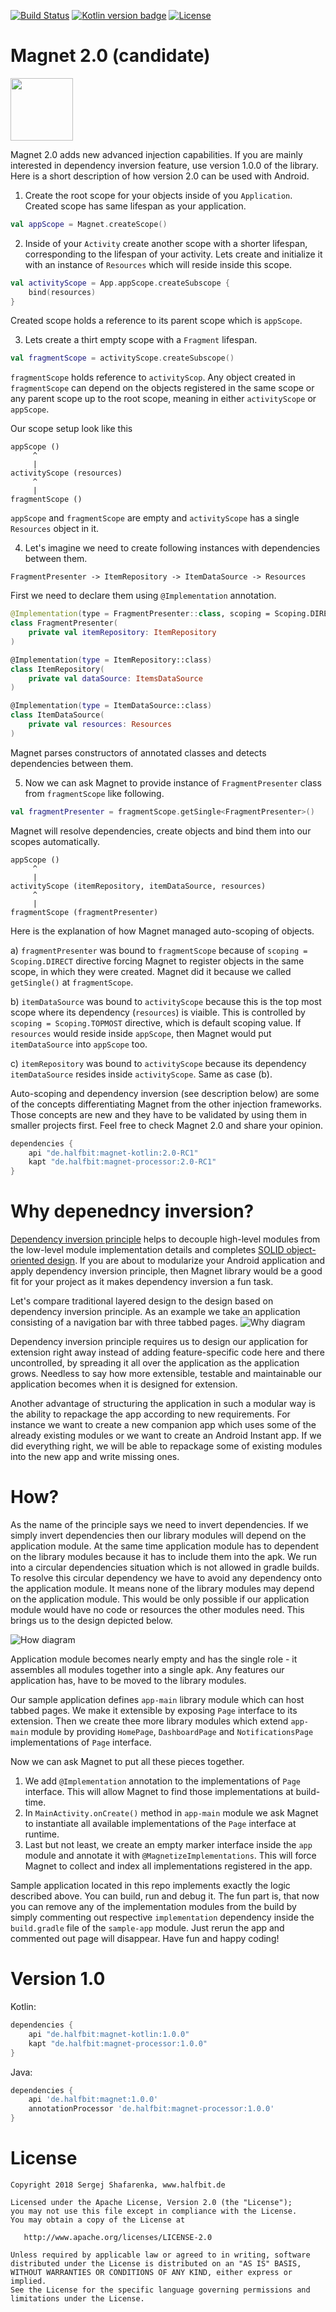[![Build Status](https://travis-ci.org/beworker/magnet.svg?branch=master)](https://travis-ci.org/beworker/magnet)
[![Kotlin version badge](https://img.shields.io/badge/kotlin-1.2.40-blue.svg)](http://kotlinlang.org/)
[![License](https://img.shields.io/badge/License-Apache%202.0-blue.svg)](http://www.apache.org/licenses/LICENSE-2.0)

# Magnet 2.0 (candidate)
<img src="docs/images/logo.png" width="100" />

Magnet 2.0 adds new advanced injection capabilities. If you are mainly interested in dependency inversion feature, use version 1.0.0 of the library. Here is a short description of how version 2.0 can be used with Android.

1. Create the root scope for your objects inside of you `Application`. Created scope has same lifespan as your application.

```kotlin
val appScope = Magnet.createScope()
```

2. Inside of your `Activity` create another scope with a shorter lifespan, corresponding to the lifespan of your activity. Lets create and initialize it with an instance of `Resources` which will reside inside this scope.

```kotlin
val activityScope = App.appScope.createSubscope {
    bind(resources)
}
```

Created scope holds a reference to its parent scope which is `appScope`.

3. Lets create a thirt empty scope with a `Fragment` lifespan.

```kotlin
val fragmentScope = activityScope.createSubscope()
```

`fragmentScope` holds reference to `activityScop`. Any object created in `fragmentScope` can depend on the objects registered in the same scope or any parent scope up to the root scope, meaning in either `activityScope` or `appScope`.

Our scope setup look like this 
```
appScope ()
     ^
     |
activityScope (resources)
     ^
     |
fragmentScope ()
```

`appScope` and `fragmentScope` are empty and `activityScope` has a single `Resources` object in it.

4. Let's imagine we need to create following instances with dependencies between them.

```
FragmentPresenter -> ItemRepository -> ItemDataSource -> Resources
```

First we need to declare them using `@Implementation` annotation.

```kotlin
@Implementation(type = FragmentPresenter::class, scoping = Scoping.DIRECT)
class FragmentPresenter(
    private val itemRepository: ItemRepository
)

@Implementation(type = ItemRepository::class)
class ItemRepository(
    private val dataSource: ItemsDataSource
)

@Implementation(type = ItemDataSource::class)
class ItemDataSource(
    private val resources: Resources
)
```

Magnet parses constructors of annotated classes and detects dependencies between them.

5. Now we can ask Magnet to provide instance of `FragmentPresenter` class from `fragmentScope` like following.

```kotlin
val fragmentPresenter = fragmentScope.getSingle<FragmentPresenter>()
```

Magnet will resolve dependencies, create objects and bind them into our scopes automatically.

```
appScope ()
     ^
     |
activityScope (itemRepository, itemDataSource, resources)
     ^
     |
fragmentScope (fragmentPresenter)
```

Here is the explanation of how Magnet managed auto-scoping of objects.

a) `fragmentPresenter` was bound to `fragmentScope` because of `scoping = Scoping.DIRECT` directive forcing Magnet to register objects in the same scope, in which they were created. Magnet did it because we called `getSingle()` at `fragmentScope`.

b) `itemDataSource` was bound to `activityScope` because this is the top most scope where its dependency (`resources`) is viaible. This is controlled by `scoping = Scoping.TOPMOST` directive, which is default scoping value. If `resources` would reside inside `appScope`, then Magnet would put `itemDataSource` into `appScope` too.

c) `itemRepository` was bound to `activityScope` because its dependency `itemDataSource` resides inside `activityScope`. Same as case (b).

Auto-scoping and dependency inversion (see description below) are some of the concepts differentiating Magnet from the other injection frameworks. Those concepts are new and they have to be validated by using them in smaller projects first. Feel free to check Magnet 2.0 and share your opinion.

```gradle
dependencies {
    api "de.halfbit:magnet-kotlin:2.0-RC1"
    kapt "de.halfbit:magnet-processor:2.0-RC1"
}
```

# Why depenedncy inversion?

[Dependency inversion principle][3] helps to decouple high-level modules from the low-level module implementation details and completes [SOLID object-oriented design][4]. If you are about to modularize your Android application and apply dependency inversion principle, then Magnet library would be a good fit for your project as it makes dependency inversion a fun task.

Let's compare traditional layered design to the design based on dependency inversion principle. As an example we take an application consisting of a navigation bar with three tabbed pages.
![Why diagram][1]

Dependency inversion principle requires us to design our application for extension right away instead of adding feature-specific code here and there uncontrolled, by spreading it all over the application as the application grows. Needless to say how more extensible, testable and maintainable our application becomes when it is designed for extension.

Another advantage of structuring the application in such a modular way is the ability to repackage the app according to new requirements. For instance we want to create a new companion app which uses some of the already existing modules or we want to create an Android Instant app. If we did everything right, we will be able to repackage some of existing modules into the new app and write missing ones.

# How?
As the name of the principle says we need to invert dependencies. If we simply invert dependencies then our library modules will depend on the application module. At the same time application module has to dependent on the library modules because it has to include them into the apk. We run into a circular dependencies situation which is not allowed in gradle builds. To resolve this circular dependency we have to avoid any dependency onto the application module. It means none of the library modules may depend on the application module. This would be only possible if our application module would have no code or resources the other modules need. This brings us to the design depicted below.

![How diagram][2]

Application module becomes nearly empty and has the single role - it assembles all modules together into a single apk. Any features our application has, have to be moved to the library modules. 

Our sample application defines `app-main` library module which can host tabbed pages. We make it extensible by exposing `Page` interface to its extension. Then we create thee more library modules which extend `app-main` module by providing `HomePage`, `DashboardPage` and `NotificationsPage` implementations of `Page` interface. 

Now we can ask Magnet to put all these pieces together.
1. We add `@Implementation` annotation to the implementations of `Page` interface. This will allow Magnet to find those implementations at build-time.
2. In `MainActivity.onCreate()` method in `app-main` module we ask Magnet to instantiate all available implementations of the `Page` interface at runtime.
3. Last but not least, we create an empty marker interface inside the `app` module and annotate it with `@MagnetizeImplementations`. This will force Magnet to collect and index all implementations registered in the app.

Sample application located in this repo implements exactly the logic described above. You can build, run and debug it. The fun part is, that now you can remove any of the implementation modules from the build by simply commenting out respective `implementation` dependency inside the `build.gradle` file of the `sample-app` module. Just rerun the app and commented out page will disappear. Have fun and happy coding!

# Version 1.0

Kotlin:
```gradle
dependencies {
    api "de.halfbit:magnet-kotlin:1.0.0"
    kapt "de.halfbit:magnet-processor:1.0.0"
}
```

Java:
```gradle
dependencies {
    api 'de.halfbit:magnet:1.0.0'
    annotationProcessor 'de.halfbit:magnet-processor:1.0.0'
}
```

# License
```
Copyright 2018 Sergej Shafarenka, www.halfbit.de

Licensed under the Apache License, Version 2.0 (the "License");
you may not use this file except in compliance with the License.
You may obtain a copy of the License at

   http://www.apache.org/licenses/LICENSE-2.0

Unless required by applicable law or agreed to in writing, software
distributed under the License is distributed on an "AS IS" BASIS,
WITHOUT WARRANTIES OR CONDITIONS OF ANY KIND, either express or implied.
See the License for the specific language governing permissions and
limitations under the License.
```

[1]: docs/images/why-diagram.png
[2]: docs/images/how-diagram.png
[3]: https://en.wikipedia.org/wiki/Dependency_inversion_principle
[4]: https://en.wikipedia.org/wiki/SOLID_(object-oriented_design)
